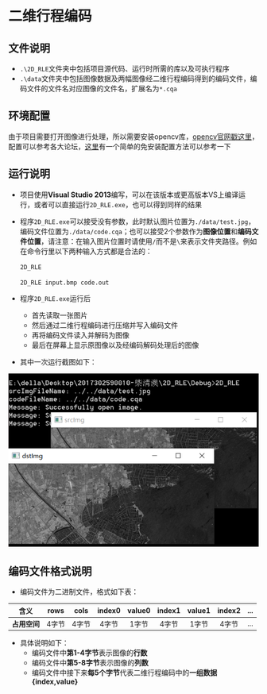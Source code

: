 # 二维行程编码
## 文件说明
* `.\2D_RLE`文件夹中包括项目源代码、运行时所需的库以及可执行程序
* `.\data`文件夹中包括图像数据及两幅图像经二维行程编码得到的编码文件，编码文件的文件名对应图像的文件名，扩展名为`*.cqa`
## 环境配置
由于项目需要打开图像进行处理，所以需要安装opencv库，[opencv官网戳这里](https://opencv.org/)，配置可以参考各大论坛，[这里](https://zhuanlan.zhihu.com/p/51940986)有一个简单的免安装配置方法可以参考一下
## 运行说明
* 项目使用**Visual Studio 2013**编写，可以在该版本或更高版本VS上编译运行，或者可以直接运行`2D_RLE.exe`，也可以得到同样的结果
* 程序`2D_RLE.exe`可以接受没有参数，此时默认图片位置为`./data/test.jpg`，编码文件位置为`./data/code.cqa`；也可以接受2个参数作为**图像位置**和**编码文件位置**，请注意：在输入图片位置时请使用`/`而不是`\`来表示文件夹路径。例如在命令行里以下两种输入方式都是合法的：

	```bash
	2D_RLE
	```

	```bash
	2D_RLE input.bmp code.out
	```

* 程序`2D_RLE.exe`运行后
	* 首先读取一张图片
	* 然后通过二维行程编码进行压缩并写入编码文件
	* 再将编码文件读入并解码为图像
	* 最后在屏幕上显示原图像以及经编码解码处理后的图像
* 其中一次运行截图如下：

![运行结果截图](./test.png)

## 编码文件格式说明
* 编码文件为二进制文件，格式如下表：

|    含义   |rows |cols |index0|value0|index1|value1|index2|...|
|:---------:|:---:|:---:|:----:|:----:|:----:|:----:|:----:|---|
|**占用空间**|4字节| 4字节| 4字节| 1字节| 4字节 | 1字节| 4字节|...|

* 具体说明如下：
	* 编码文件中**第1-4字节**表示图像的**行数**
	* 编码文件中**第5-8字节**表示图像的**列数**
	* 编码文件中接下来**每5个字节**代表二维行程编码中的**一组数据{index,value}**
